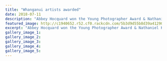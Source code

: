 ```yaml
---
title: "Whanganui artists awarded"
date: 2018-07-11
description: "Abbey Hocquard won the Young Photographer Award & Nathaniel Kirk won the Junior 2D Artist Award..."
featured_image: http://c1940652.r52.cf0.rackcdn.com/5b3d9d55b8d39a4129000148/Abbey--Nat-together-SL.gif
excerpt: "Abbey Hocquard won the Young Photographer Award & Nathaniel Kirk won the Junior 2D Artist Award..."
gallery_image_1: 
gallery_image_2: 
gallery_image_3: 
gallery_image_4: 
gallery_image_5: 
---
```

